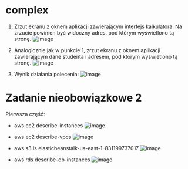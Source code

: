 # complex
1. Zrzut ekranu z oknem aplikacji zawierającym interfejs kalkulatora. Na zrzucie powinien
być widoczny adres, pod którym wyświetlono tą stronę.
![image](https://user-images.githubusercontent.com/82946460/215314332-730e3e00-f24b-45d0-97bf-db48aaefa6d8.png)

2. Analogicznie jak w punkcie 1, zrzut ekranu z oknem aplikacji zawierającym dane
studenta i adresem, pod którym wyświetlono tą stronę.
![image](https://user-images.githubusercontent.com/82946460/215314321-65562564-abcc-47cc-b9ba-4b62115ced79.png)

3. Wynik działania polecenia:
![image](https://user-images.githubusercontent.com/82946460/215314401-8dfb7d85-e002-49a5-8da6-8bc42dc2cd87.png)



# Zadanie nieobowiązkowe 2 
Pierwsza część: 
- aws ec2 describe-instances 
![image](https://user-images.githubusercontent.com/82946460/215314742-0a57b50c-2b8a-4843-8552-c3992ca44e87.png)

- aws ec2 describe-vpcs
![image](https://user-images.githubusercontent.com/82946460/215315283-969c2688-a1ba-48f0-9c28-fbcfe728cf79.png)


- aws s3 ls elasticbeanstalk-us-east-1-831199737017
![image](https://user-images.githubusercontent.com/82946460/215315555-4a638f6f-2983-4b98-8de1-483e2dba51e5.png)

- aws rds describe-db-instances
![image](https://user-images.githubusercontent.com/82946460/215315686-7a1c9071-23e6-4094-b967-9d5c7d6ba454.png)

